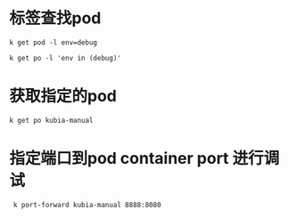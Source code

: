 # 标签查找pod
    
    k get pod -l env=debug

    k get po -l 'env in (debug)'

# 获取指定的pod
    
    k get po kubia-manual

# 指定端口到pod container port 进行调试

     k port-forward kubia-manual 8888:8080